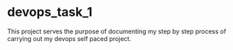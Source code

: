 # devops_task_1

This project serves the purpose of documenting my step by step process of carrying out my devops self paced project.
